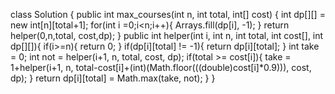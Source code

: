 
class Solution {
    public int max_courses(int n, int total, int[] cost) {
        int dp[][] = new int[n][total+1];
        for(int i =0;i<n;i++){
            Arrays.fill(dp[i], -1);
        }
        return helper(0,n,total, cost,dp);
    }
    public int helper(int i, int n, int total, int cost[], int dp[][]){
        if(i>=n){
            return 0;
        }
        if(dp[i][total] != -1){
            return dp[i][total];
        }
        int take = 0;
        int not = helper(i+1, n, total, cost, dp);
        if(total >= cost[i]){
            take = 1+helper(i+1, n, total-cost[i]+(int)(Math.floor(((double)cost[i]*0.9))), cost, dp);
        }
        return dp[i][total] = Math.max(take, not);
    }
}


